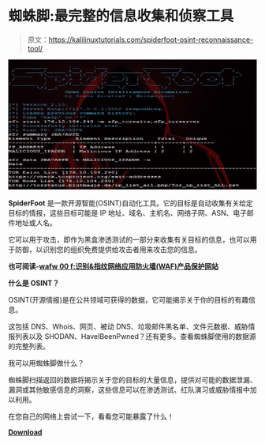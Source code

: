 # 蜘蛛脚:最完整的信息收集和侦察工具

> 原文：<https://kalilinuxtutorials.com/spiderfoot-osint-reconnaissance-tool/>

[![Spiderfoot : The Most Complete OSINT Collection & Reconnaissance Tool](img//0e0c425957189aa5c01bee5eb20b75df.png "Spiderfoot : The Most Complete OSINT Collection & Reconnaissance Tool")](https://2.bp.blogspot.com/-y5agXgGugHA/XN4RnABC85I/AAAAAAAAAZM/F2F4GOUsouozBtIZpXZ2cHlyX4OoUyhQACLcBGAs/s1600/spiderfoot.png)

**SpiderFoot** 是一款开源智能(OSINT)自动化工具。它的目标是自动收集有关给定目标的情报，这些目标可能是 IP 地址、域名、主机名、网络子网、ASN、电子邮件地址或人名。

它可以用于攻击，即作为黑盒渗透测试的一部分来收集有关目标的信息，也可以用于防御，以识别您的组织免费提供给攻击者用来攻击您的信息。

**也可阅读-[wafw 00 f:识别&指纹网络应用防火墙(WAF)产品保护网站](https://kalilinuxtutorials.com/wafw00f-2/)**

**什么是 OSINT？**

OSINT(开源情报)是在公共领域可获得的数据，它可能揭示关于你的目标的有趣信息。

这包括 DNS、Whois、网页、被动 DNS、垃圾邮件黑名单、文件元数据、威胁情报列表以及 SHODAN、HaveIBeenPwned？还有更多。查看蜘蛛脚使用的数据源的完整列表。

我可以用蜘蛛脚做什么？

蜘蛛脚扫描返回的数据将揭示关于您的目标的大量信息，提供对可能的数据泄漏、漏洞或其他敏感信息的洞察，这些信息可以在渗透测试、红队演习或威胁情报中加以利用。

在您自己的网络上尝试一下，看看您可能暴露了什么！

[**Download**](https://github.com/smicallef/spiderfoot)